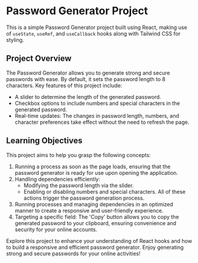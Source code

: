 # Password Generator Project

This is a simple Password Generator project built using React, making use of `useState`, `useRef`, and `useCallback` hooks along with Tailwind CSS for styling.

## Project Overview

The Password Generator allows you to generate strong and secure passwords with ease. By default, it sets the password length to 8 characters. Key features of this project include:

- A slider to determine the length of the generated password.
- Checkbox options to include numbers and special characters in the generated password.
- Real-time updates: The changes in password length, numbers, and character preferences take effect without the need to refresh the page.

## Learning Objectives

This project aims to help you grasp the following concepts:

1. Running a process as soon as the page loads, ensuring that the password generator is ready for use upon opening the application.
2. Handling dependencies efficiently:
   - Modifying the password length via the slider.
   - Enabling or disabling numbers and special characters.
   All of these actions trigger the password generation process.
3. Running processes and managing dependencies in an optimized manner to create a responsive and user-friendly experience.
4. Targeting a specific field: The 'Copy' button allows you to copy the generated password to your clipboard, ensuring convenience and security for your online accounts.

Explore this project to enhance your understanding of React hooks and how to build a responsive and efficient password generator. Enjoy generating strong and secure passwords for your online activities!


 
